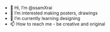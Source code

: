 - 👋 Hi, I’m @ssamXrai
- 👀 I’m interested making posters, drawings
- 🌱 I’m currently learning designing
- 📫 How to reach me - be creative and original

<!---
ssamXrai/ssamXrai is a ✨ special ✨ repository because its `README.md` (this file) appears on your GitHub profile.
You can click the Preview link to take a look at your changes.
--->
